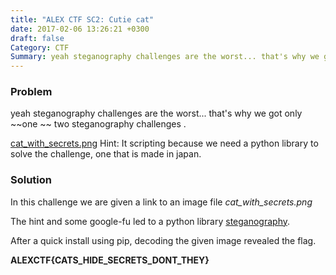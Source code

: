 ```yaml
---
title: "ALEX CTF SC2: Cutie cat"
date: 2017-02-06 13:26:21 +0300
draft: false
Category: CTF
Summary: yeah steganography challenges are the worst... that's why we got only ~~one ~~ two steganography challenges
---
```

### Problem

yeah steganography challenges are the worst... that's why we got only ~~one ~~ two steganography challenges .

[cat_with_secrets.png](https://github.com/ctfs/write-ups-2017/blob/master/alexctf-2017/scripting/sc2-cutie-cat-150/cat_with_secrets.png)
Hint: It scripting because we need a python library to solve the challenge, one that is made in japan. 

### Solution

In this challenge we are given a link to an image file _cat\_with\_secrets.png_

The hint and some google-fu led to a python library [steganography](https://pypi.python.org/pypi/steganography/0.1.1).

After a quick install using pip, decoding the given image revealed the flag.

__ALEXCTF{CATS\_HIDE\_SECRETS\_DONT\_THEY}__
